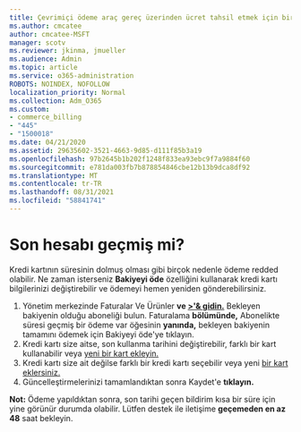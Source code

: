 ```yaml
---
title: Çevrimiçi ödeme araç gereç üzerinden ücret tahsil etmek için birden çok deneme
ms.author: cmcatee
author: cmcatee-MSFT
manager: scotv
ms.reviewer: jkinma, jmueller
ms.audience: Admin
ms.topic: article
ms.service: o365-administration
ROBOTS: NOINDEX, NOFOLLOW
localization_priority: Normal
ms.collection: Adm_O365
ms.custom:
- commerce_billing
- "445"
- "1500018"
ms.date: 04/21/2020
ms.assetid: 29635602-3521-4663-9d85-d111f85b3a19
ms.openlocfilehash: 97b2645b1b202f1248f833ea93ebc9f7a9884f60
ms.sourcegitcommit: e781da003fb7b878854846cbe12b13b9dca8df92
ms.translationtype: MT
ms.contentlocale: tr-TR
ms.lasthandoff: 08/31/2021
ms.locfileid: "58841741"
---
```

# <a name="past-due-account"></a>Son hesabı geçmiş mi?

Kredi kartının süresinin dolmuş olması gibi birçok nedenle ödeme redded olabilir. Ne zaman isterseniz **Bakiyeyi öde** özelliğini kullanarak kredi kartı bilgilerinizi değiştirebilir ve ödemeyi hemen yeniden gönderebilirsiniz.

1. Yönetim merkezinde Faturalar Ve Ürünler **ve [>'& gidin.](https://go.microsoft.com/fwlink/p/?linkid=842054)**
Bekleyen bakiyenin olduğu aboneliği bulun. Faturalama **bölümünde,** Abonelikte süresi geçmiş bir ödeme  var öğesinin **yanında,** bekleyen bakiyenin tamamını ödemek için Bakiyeyi öde'ye tıklayın.
2. Kredi kartı size aitse, son kullanma tarihini değiştirebilir, farklı bir kart kullanabilir veya [yeni bir kart ekleyin.](https://docs.microsoft.com/microsoft-365/commerce/billing-and-payments/manage-payment-methods)
3. Kredi kartı size ait değilse farklı bir kredi kartı seçebilir veya yeni [bir kart eklersiniz.](https://docs.microsoft.com/microsoft-365/commerce/billing-and-payments/manage-payment-methods)
4. Güncelleştirmelerinizi tamamlandıktan sonra Kaydet'e **tıklayın.**

**Not:** Ödeme yapıldıktan sonra, son tarihi geçen bildirim kısa bir süre için yine görünür durumda olabilir. Lütfen destek ile iletişime **geçemeden en az 48** saat bekleyin.
